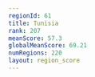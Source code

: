 ```yaml
---
regionId: 61
title: Tunisia
rank: 207
meanScore: 57.3
globalMeanScore: 69.21
numRegions: 220
layout: region_score
---
```

